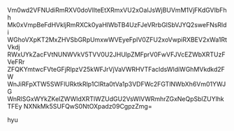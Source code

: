 Vm0wd2VFNUdiRmRXV0doVllteEtXRmxVU2xOalJsWjBUVmM1VjFKdGVIbFhh
Mk0xVmpBeFdHVkljRmRXCk0yaHlWbTB4UzFJeVRrbGlSbVJYQ2sweFNsRldi
WGhoVXpKT2MxZHVSbGRpUmxwWVEyeFplV0ZFU2xoVwpiRXBEV2xWa1RtVkdj
RWxUYkZacFVtNUNWVkV5TVV0U2JHUlpZMFprV0FwVFJVcEZWbXRTUzFVeFRr
ZFQKYmtwcFVteGFjRlpzV25kWFJrVjVaVWRHVTFacldsWldiWGhMVkdkd2FW
WnJiRFpXTW5SWFlURktkRlp1ClRta0tVa1p3VDFWc2FGTlNWbXh6Vm01YWJG
WnRlSGxWYkZKelZWWldXRTlWZUdGU2VsWlVWRmhrZGxNeQpSblZUYlhkTFEy
NXNkMk5SUFQwS0NtOXpadz09CgpzZmg=

hyu